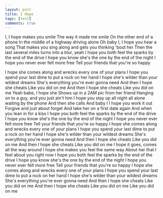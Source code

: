 ```yaml
---
layout: post
title: I Hope
tags: [test]
comments: true
---
```

I, I hope makes you smile
The way it made me smile
On the other end of a phone
In the middle of a highway driving alone
Oh baby I, I hope you hear a song
That makes you sing along and gets you thinking 'bout her
Then the last several miles turns into a blur, yeah
I hope you both feel the sparks by the end of the drive
I hope you know she's the one by the end of the night
I hope you never ever felt more free
Tell your friends that you're so happy

I hope she comes along and wrecks every one of your plans
I hope you spend your last dime to put a rock on her hand
I hope she's wilder than your wildest dreams
She's everything you're ever gonna need
And then I hope she cheats
Like you did on me
And then I hope she cheats
Like you did on me
Yeah babe, I hope she
Shows up in a 2AM pic from her friend
Hanging on to a guy, and you just ain't him
I hope you stay up all night all alone waiting by the phone
And then she calls
And baby I
I hope you work it out
Forgive and just about forget
And take her on a first date again
And when you lean in for a kiss
I hope you both feel the sparks by the end of the drive
I hope you know she's the one by the end of the night
I hope you never ever felt more free
Tell your friends that you're so happy
I hope she comes along and wrecks every one of your plans
I hope you spend your last dime to put a rock on her hand
I hope she's wilder than your wildest dreams
She's everything you're ever gonna need
And then I hope she cheats
Like you did on me
And then I hope she cheats
Like you did on me
I hope it goes, comes all the way around
I hope she makes you feel the same way
About her that I feel about you right now
I hope you both feel the sparks by the end of the drive
I hope you know she's the one by the end of the night
I hope you never ever felt more free
Tell your friends that you're so happy
I hope she comes along and wrecks every one of your plans
I hope you spend your last dime to put a rock on her hand
I hope she's wilder than your wildest dreams
She's everything you're ever gonna need
And then I hope she cheats
Like you did on me
And then I hope she cheats
Like you did on me
Like you did on me